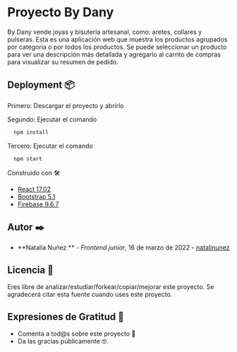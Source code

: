 # Proyecto By Dany
By Dany vende joyas y bisutería artesanal, como: aretes, collares y pulseras. Esta es una aplicación web que muestra los productos agrupados por categoria o por todos los productos. Se puede seleccionar un producto para ver una descripción más detallada y agregarlo al carrito de compras para visualizar su resumen de pedido.


## Deployment 📦

Primero: Descargar el proyecto y abrirlo

Segundo: Ejecutar el comando
```bash
  npm install
```

Tercero: Ejecutar el comando
```bash
  npm start
```

Construido con 🛠️
* [React 17.02]()
* [Bootstrap 5.1]()
* [Firebase 9.6.7]()

## Autor ✒️

* **Natalia Nuñez ** - *Frontend junior*, 16 de marzo de 2022 - [natalinunez](https://github.com/natalinunez)

## Licencia 📄

Eres libre de analizar/estudiar/forkear/copiar/mejorar este proyecto. Se agradecerá citar esta fuente cuando uses este proyecto.

## Expresiones de Gratitud 🎁

* Comenta a tod@s sobre este proyecto 📢
* Da las gracias públicamente 🤓.